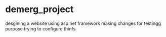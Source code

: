 # demerg_project
desgining a website using asp.net framework
making changes for testingg purpose
trying to configure thinfs
